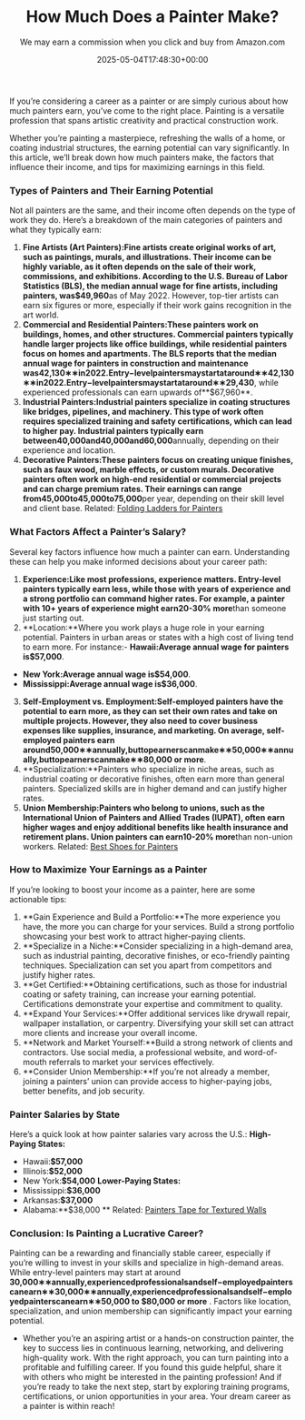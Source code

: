 ﻿---
author: We may earn a commission when you click and buy from Amazon.com
layout: post
title: How Much Does a Painter Make?
date: '2025-05-04T17:48:30+00:00'
categories:
- Guide
tags: []
slug: /how-much-does-a-painter-make/
lastmod: 2025-05-07T12:21:27+03:00
---

If you’re considering a career as a painter or are simply curious about how much painters earn, you’ve come to the right place. Painting is a versatile profession that spans artistic creativity and practical construction work.

Whether you’re painting a masterpiece, refreshing the walls of a home, or coating industrial structures, the earning potential can vary significantly. In this article, we’ll break down how much painters make, the factors that influence their income, and tips for maximizing earnings in this field.
### **Types of Painters and Their Earning Potential**
Not all painters are the same, and their income often depends on the type of work they do. Here’s a breakdown of the main categories of painters and what they typically earn:
1. **Fine Artists (Art Painters):**Fine artists create original works of art, such as paintings, murals, and illustrations. Their income can be highly variable, as it often depends on the sale of their work, commissions, and exhibitions. According to the U.S. Bureau of Labor Statistics (BLS), the median annual wage for fine artists, including painters, was**$49,960**as of May 2022. However, top-tier artists can earn six figures or more, especially if their work gains recognition in the art world.
2. **Commercial and Residential Painters:**These painters work on buildings, homes, and other structures. Commercial painters typically handle larger projects like office buildings, while residential painters focus on homes and apartments. The BLS reports that the median annual wage for painters in construction and maintenance was**42,130∗∗in2022.Entry−levelpaintersmaystartataround∗∗42,130∗∗in2022.Entry−levelpaintersmaystartataround∗∗29,430**, while experienced professionals can earn upwards of**$67,960**.
3. **Industrial Painters:**Industrial painters specialize in coating structures like bridges, pipelines, and machinery. This type of work often requires specialized training and safety certifications, which can lead to higher pay. Industrial painters typically earn between**40,000and40,000and60,000**annually, depending on their experience and location.
4. **Decorative Painters:**These painters focus on creating unique finishes, such as faux wood, marble effects, or custom murals. Decorative painters often work on high-end residential or commercial projects and can charge premium rates. Their earnings can range from**45,000to45,000to75,000**per year, depending on their skill level and client base.
Related:
[Folding Ladders for Painters](https://pestpolicy.com/best-folding-ladders-for-painters/)
### **What Factors Affect a Painter’s Salary?**
Several key factors influence how much a painter can earn. Understanding these can help you make informed decisions about your career path:
1. **Experience:**Like most professions, experience matters. Entry-level painters typically earn less, while those with years of experience and a strong portfolio can command higher rates. For example, a painter with 10+ years of experience might earn**20-30% more**than someone just starting out.
2. **Location:**Where you work plays a huge role in your earning potential. Painters in urban areas or states with a high cost of living tend to earn more. For instance:- **Hawaii:**Average annual wage for painters is**$57,000**.
- **New York:**Average annual wage is**$54,000**.
- **Mississippi:**Average annual wage is**$36,000**.
3. **Self-Employment vs. Employment:**Self-employed painters have the potential to earn more, as they can set their own rates and take on multiple projects. However, they also need to cover business expenses like supplies, insurance, and marketing. On average, self-employed painters earn around**50,000∗∗annually,buttopearnerscanmake∗∗50,000∗∗annually,buttopearnerscanmake∗∗80,000 or more**.
4. **Specialization:**Painters who specialize in niche areas, such as industrial coating or decorative finishes, often earn more than general painters. Specialized skills are in higher demand and can justify higher rates.
5. **Union Membership:**Painters who belong to unions, such as the International Union of Painters and Allied Trades (IUPAT), often earn higher wages and enjoy additional benefits like health insurance and retirement plans. Union painters can earn**10-20% more**than non-union workers.
Related:
[Best Shoes for Painters](https://pestpolicy.com/best-shoes-for-painters/)
### **How to Maximize Your Earnings as a Painter**
If you’re looking to boost your income as a painter, here are some actionable tips:
1. **Gain Experience and Build a Portfolio:**The more experience you have, the more you can charge for your services. Build a strong portfolio showcasing your best work to attract higher-paying clients.
2. **Specialize in a Niche:**Consider specializing in a high-demand area, such as industrial painting, decorative finishes, or eco-friendly painting techniques. Specialization can set you apart from competitors and justify higher rates.
3. **Get Certified:**Obtaining certifications, such as those for industrial coating or safety training, can increase your earning potential. Certifications demonstrate your expertise and commitment to quality.
4. **Expand Your Services:**Offer additional services like drywall repair, wallpaper installation, or carpentry. Diversifying your skill set can attract more clients and increase your overall income.
5. **Network and Market Yourself:**Build a strong network of clients and contractors. Use social media, a professional website, and word-of-mouth referrals to market your services effectively.
6. **Consider Union Membership:**If you’re not already a member, joining a painters’ union can provide access to higher-paying jobs, better benefits, and job security.
### **Painter Salaries by State**
Here’s a quick look at how painter salaries vary across the U.S.:
**High-Paying States:**
- Hawaii:**$57,000**
- Illinois:**$52,000**
- New York:**$54,000**
**Lower-Paying States:**
- Mississippi:**$36,000**
- Arkansas:**$37,000**
- Alabama:**$38,000 **
Related:
[Painters Tape for Textured Walls](https://pestpolicy.com/best-painters-tape-for-textured-walls/)
### **Conclusion: Is Painting a Lucrative Career?**
Painting can be a rewarding and financially stable career, especially if you’re willing to invest in your skills and specialize in high-demand areas. While entry-level painters may start at around
**30,000∗∗annually,experiencedprofessionalsandself−employedpainterscanearn∗∗30,000∗∗annually,experiencedprofessionalsandself−employedpainterscanearn∗∗50,000 to $80,000 or more**
. Factors like location, specialization, and union membership can significantly impact your earning potential.
- Whether you’re an aspiring artist or a hands-on construction painter, the key to success lies in continuous learning, networking, and delivering high-quality work. With the right approach, you can turn painting into a profitable and fulfilling career.
If you found this guide helpful, share it with others who might be interested in the painting profession! And if you’re ready to take the next step, start by exploring training programs, certifications, or union opportunities in your area. Your dream career as a painter is within reach!